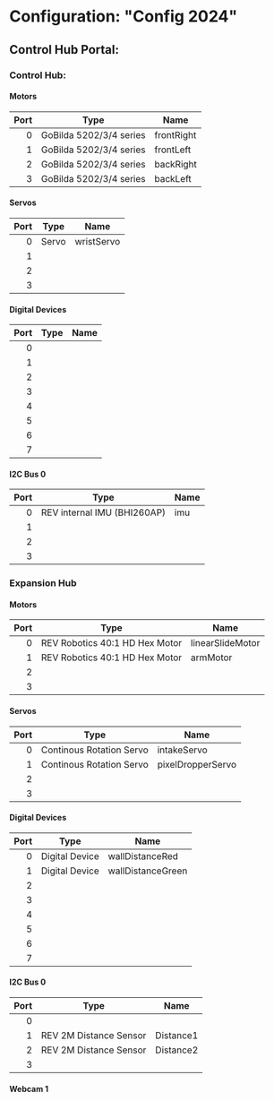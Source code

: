 # Configuration: "Config 2024"

## Control Hub Portal:

### Control Hub:

#### Motors
|Port|Type|Name|
|---:|---|---|
|0 | GoBilda 5202/3/4 series | frontRight |
|1 | GoBilda 5202/3/4 series | frontLeft |
|2 | GoBilda 5202/3/4 series | backRight |
|3 | GoBilda 5202/3/4 series | backLeft |

#### Servos
|Port|Type|Name|
|---:|---|---|
|0 | Servo | wristServo |
|1 | | |
|2 | | |
|3 | | |

#### Digital Devices
|Port|Type|Name|
|---:|---|---|
|0 | | |
|1 | | |
|2 | | |
|3 | | |
|4 | | |
|5 | | |
|6 | | |
|7 | | |

#### I2C Bus 0
|Port|Type|Name|
|---:|---|---|
|0 | REV internal IMU (BHI260AP) | imu |
|1 | | |
|2 | | |
|3 | | |

### Expansion Hub

#### Motors
|Port|Type|Name|
|---:|---|---|
|0 | REV Robotics 40:1 HD Hex Motor | linearSlideMotor |
|1 | REV Robotics 40:1 HD Hex Motor | armMotor |
|2 | | |
|3 | | |

#### Servos
|Port|Type|Name|
|---:|---|---|
|0 | Continous Rotation Servo | intakeServo |
|1 | Continous Rotation Servo | pixelDropperServo |
|2 | | |
|3 | | |

#### Digital Devices
|Port|Type|Name|
|---:|---|---|
|0 | Digital Device | wallDistanceRed |
|1 | Digital Device | wallDistanceGreen |
|2 | | |
|3 | | |
|4 | | |
|5 | | |
|6 | | |
|7 | | |


#### I2C Bus 0
|Port|Type|Name|
|---:|---|---|
|0 | | |
|1 | REV 2M Distance Sensor | Distance1 |
|2 | REV 2M Distance Sensor | Distance2 |
|3 | | |
#### Webcam 1

